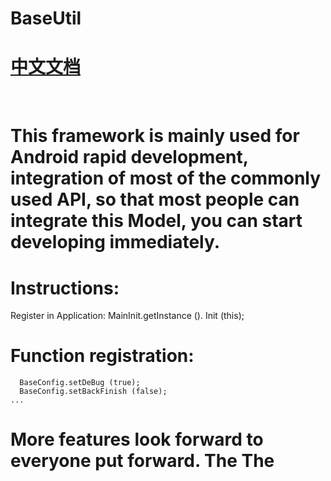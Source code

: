 # BaseUtil
# [中文文档](https://github.com/zhangzhichaolove/BaseUtil/blob/master/README_CN.md)
 
# This framework is mainly used for Android rapid development, integration of most of the commonly used API, so that most people can integrate this Model, you can start developing immediately.
# Instructions:
Register in Application: MainInit.getInstance (). Init (this);
# Function registration:
```
  BaseConfig.setDeBug (true);
  BaseConfig.setBackFinish (false);
...
```
# More features look forward to everyone put forward. The The
